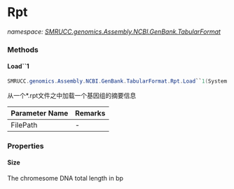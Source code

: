 ﻿# Rpt
_namespace: [SMRUCC.genomics.Assembly.NCBI.GenBank.TabularFormat](./index.md)_





### Methods

#### Load``1
```csharp
SMRUCC.genomics.Assembly.NCBI.GenBank.TabularFormat.Rpt.Load``1(System.String)
```
从一个*.rpt文件之中加载一个基因组的摘要信息

|Parameter Name|Remarks|
|--------------|-------|
|FilePath|-|



### Properties

#### Size
The chromesome DNA total length in bp

